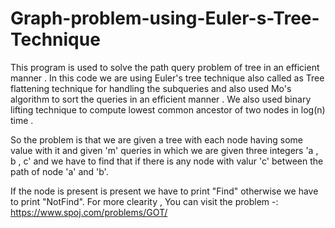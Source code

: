 # Graph-problem-using-Euler-s-Tree-Technique

This program is used to solve the path query problem of tree in an efficient manner . In this code we are using Euler's tree technique also called as Tree flattening technique for handling the subqueries and also used Mo's algorithm to sort the queries in an efficient manner . We also used binary lifting technique to compute lowest common ancestor of two nodes in log(n) time .

So the problem is that we are given a tree with each node having some value with it and given 'm' queries in which we are given three integers 'a , b , c' and we have to find that if there is any node with valur 'c' between the path of node 'a' and 'b'.

If the node is present is present we have to print "Find" otherwise we have to print "NotFind".
For more clearity , You can visit the problem -:  https://www.spoj.com/problems/GOT/
